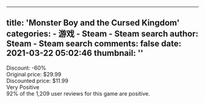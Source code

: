 
---
title: 'Monster Boy and the Cursed Kingdom'
categories: 
    - 游戏
    - Steam - Steam search
author: Steam - Steam search
comments: false
date: 2021-03-22 05:02:46
thumbnail: ''
---

<div>   
Discount: -60%<br>Original price: $29.99<br>Discounted price: $11.99<br>Very Positive<br>92% of the 1,209 user reviews for this game are positive.  
</div>
            